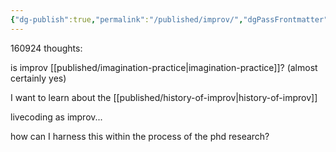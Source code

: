 ```yaml
---
{"dg-publish":true,"permalink":"/published/improv/","dgPassFrontmatter":true,"noteIcon":""}
---
```


160924 thoughts: 

is improv [[published/imagination-practice\|imagination-practice]]? (almost certainly yes)

I want to learn about the [[published/history-of-improv\|history-of-improv]]

livecoding as improv...

how can I harness this within the process of the phd research?
